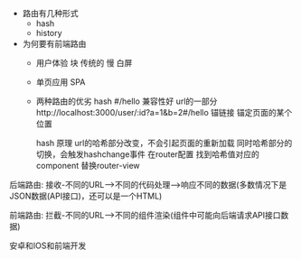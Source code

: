 - 路由有几种形式
  - hash
  - history
- 为何要有前端路由
  - 用户体验 块
    传统的 慢 白屏

  - 单页应用 SPA

  - 两种路由的优劣
    hash #/hello  兼容性好 url的一部分
    http://localhost:3000/user/:id?a=1&b=2#/hello
    锚链接 锚定页面的某个位置
    
    hash 原理
    url的哈希部分改变，不会引起页面的重新加载
    同时哈希部分的切换，会触发hashchange事件 在router配置
    找到哈希值对应的component 替换router-view


后端路由:
接收-不同的URL-->不同的代码处理-->响应不同的数据(多数情况下是JSON数据(API接口)，还可以是一个HTML)

前端路由:
拦截-不同的URL-->不同的组件渲染(组件中可能向后端请求API接口数据)






安卓和IOS和前端开发